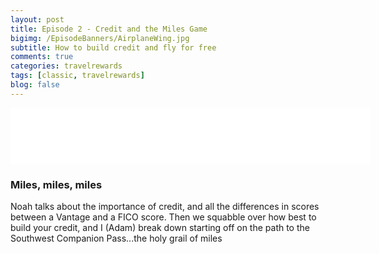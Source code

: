 ```yaml
---
layout: post
title: Episode 2 - Credit and the Miles Game
bigimg: /EpisodeBanners/AirplaneWing.jpg
subtitle: How to build credit and fly for free
comments: true
categories: travelrewards
tags: [classic, travelrewards]
blog: false
---
```



<iframe style="border: none" src="//html5-player.libsyn.com/embed/episode/id/5183719/height/90/width/640/theme/custom/autonext/no/thumbnail/yes/autoplay/no/preload/no/no_addthis/no/direction/backward/render-playlist/no/custom-color/87A93A/" height="90" width="576" scrolling="no"  allowfullscreen webkitallowfullscreen mozallowfullscreen oallowfullscreen msallowfullscreen></iframe>

### Miles, miles, miles

Noah talks about the importance of credit, and all the differences in scores between a Vantage and a FICO score. Then we squabble over how best to build your credit, and I (Adam) break down starting off on the path to the Southwest Companion Pass...the holy grail of miles

